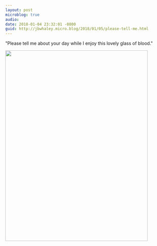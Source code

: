 ```yaml
---
layout: post
microblog: true
audio: 
date: 2018-01-04 23:32:01 -0800
guid: http://jbwhaley.micro.blog/2018/01/05/please-tell-me.html
---
```

"Please tell me about your day while I enjoy this lovely glass of blood."

<img src="http://www.jarrodwhaley.com/uploads/2018/c369830782.jpg" width="448" height="600" />

